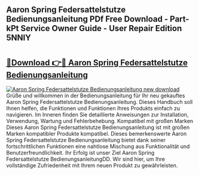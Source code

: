 ## Aaron Spring Federsattelstutze Bedienungsanleitung PDf Free Download - Part-kPt Service Owner Guide - User Repair Edition 5NNlY

# <h2><a href="http://df02k7j.blite.top/?on=Aaron+Spring+Federsattelstutze+Bedienungsanleitung">🔗Download 👉🔴 Aaron Spring Federsattelstutze Bedienungsanleitung</a></h2>

[![Aaron Spring Federsattelstutze Bedienungsanleitung new download](https://i.imgur.com/lujVjoI.png)](http://df02k7j.blite.top/?on=Aaron+Spring+Federsattelstutze+Bedienungsanleitung)
Grüße und willkommen in der Bedienungsanleitung für Ihr neu gekauftes Aaron Spring Federsattelstutze Bedienungsanleitung. Dieses Handbuch soll Ihnen helfen, die Funktionen und Funktionen Ihres Produkts einfach zu navigieren. Im Inneren finden Sie detaillierte Anweisungen zur Installation, Verwendung, Wartung und Fehlerbehebung. Kompatibel mit großen Marken Dieses Aaron Spring Federsattelstutze Bedienungsanleitung ist mit großen Marken kompatibler Produkte kompatibel. Dieses bemerkenswerte Aaron Spring Federsattelstutze Bedienungsanleitung bietet dank seiner fortschrittlichen Funktionen eine nahtlose Mischung aus Funktionalität und Benutzerfreundlichkeit. Ihr Erfolg ist unser Ziel Aaron Spring Federsattelstutze BedienungsanleitungDD. Wir sind hier, um Ihre vollständige Zufriedenheit mit Ihrem neuen Produkt zu gewährleisten.
